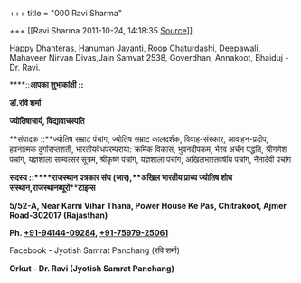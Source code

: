 +++
title = "000 Ravi Sharma"

+++
[[Ravi Sharma	2011-10-24, 14:18:35 [Source](https://groups.google.com/g/bvparishat/c/v1dMprD148g)]]



Happy Dhanteras, Hanuman Jayanti, Roop Chaturdashi, Deepawali, Mahaveer Nirvan Divas,Jain Samvat 2538, Goverdhan, Annakoot, Bhaiduj - Dr. Ravi.



****::**आपका शुभाकांक्षी ::**

**डॉ.रवि शर्मा**

**ज्योतिषाचार्य, विद्यावाचस्पति**

**संपादक ::**ज्योतिष सम्राट पंचांग, ज्योतिष सम्राट कालदर्शक, विवाह-संस्‍कार, आवाहन-प्रदीप, हवनात्‍मक दुर्गासप्‍तशती, भारतीयवेधपरम्‍पराया: क्रमिक विकास, भुवनदीपकम, भैरव अर्चन पद्धति, श्रीगणेश पंचांग, यज्ञशाला साम्‍वत्‍सर सूत्रम, श्रीकृष्‍ण पंचांग, यज्ञशाला पंचांग, अखिलभारतवर्षीय पंचांग, नैनादेवी पंचांग

**सदस्य ::****राजस्थान पत्रकार संघ (जार),****अखिल भारतीय प्राच्य ज्योतिष शोध संस्थान**,**राजस्थान********ब्यूरो********टाइम्स**

**5/52-A, Near Karni Vihar Thana, Power House Ke Pas, Chitrakoot, Ajmer Road-302017 (Rajasthan)**

**Ph. [+91-94144-09284](tel:+91%2094144%2009284), [+91-75979-25061](tel:+91%2075979%2025061)**

Facebook - Jyotish Samrat Panchang (रवि शर्मा)

**Orkut - Dr. Ravi (Jyotish Samrat Panchang)**

